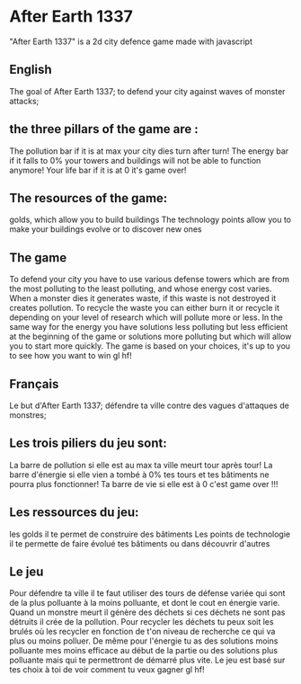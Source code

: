﻿# After Earth 1337

"After Earth 1337" is a 2d city defence game made with javascript

## English

The goal of After Earth 1337;
to defend your city against waves of monster attacks;

## the three pillars of the game are :

The pollution bar if it is at max your city dies turn after turn!
The energy bar if it falls to 0% your towers and buildings will not be able to function anymore!
Your life bar if it is at 0 it's game over!

## The resources of the game:

golds, which allow you to build buildings
The technology points allow you to make your buildings evolve or to discover new ones

## The game

To defend your city you have to use various defense towers which are from the most polluting to the least polluting, and whose energy cost varies.
When a monster dies it generates waste, if this waste is not destroyed it creates pollution.
To recycle the waste you can either burn it or recycle it depending on your level of research which will pollute more or less.
In the same way for the energy you have solutions less polluting but less efficient at the beginning of the game or solutions more polluting but which will allow you to start more quickly.
The game is based on your choices, it's up to you to see how you want to win gl hf!

## Français

Le but d'After Earth 1337;
défendre ta ville contre des vagues d'attaques de monstres;

## Les trois piliers du jeu sont:

La barre de pollution si elle est au max ta ville meurt tour après tour!
La barre d'énergie si elle vien a tombé à 0% tes tours et tes bâtiments ne pourra plus fonctionner!
Ta barre de vie si elle est à 0 c'est game over !!!

## Les ressources du jeu:

les golds il te permet de construire des bâtiments
Les points de technologie il te permette de faire évolué tes bâtiments ou dans découvrir d'autres

## Le jeu

Pour défendre ta ville il te faut utiliser des tours de défense variée qui sont de la plus polluante à la moins polluante, et dont le cout en énergie varie.
Quand un monstre meurt il génère des déchets si ces déchets ne sont pas détruits il crée de la pollution.
Pour recycler les déchets tu peux soit les brulés où les recycler en fonction de t'on niveau de recherche ce qui va plus ou moins polluer.
De même pour l'énergie tu as des solutions moins polluante mes moins efficace au début de la partie ou des solutions plus polluante mais qui te permettront de démarré plus vite.
Le jeu est basé sur tes choix à toi de voir comment tu veux gagner gl hf!

